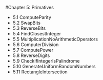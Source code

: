 #Chapter 5: Primatives  

* 5.1 ComputeParity
* 5.2 SwapBits
* 5.3 ReverseBits
* 5.4 FindClosestInteger
* 5.5 MultiplicationNoArithmeticOperators
* 5.6 ComputerDivision
* 5.7 ComputePower
* 5.8 ReverseDigits
* 5.9 CheckIfIntegerIsPalindrome
* 5.10 GenerateUniformRandomNumbers
* 5.11 RectangleIntersection